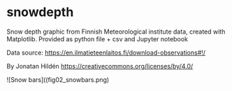 # snowdepth
Snow depth graphic from Finnish Meteorological institute data, created with Matplotlib. 
Provided as python file + csv and Jupyter notebook

Data source: https://en.ilmatieteenlaitos.fi/download-observations#!/

By Jonatan Hildén https://creativecommons.org/licenses/by/4.0/

![Snow bars]((fig02_snowbars.png)
